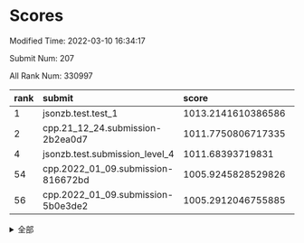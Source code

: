 # Scores

Modified Time: 2022-03-10 16:34:17

Submit Num: 207

All Rank Num: 330997

| rank |               submit               |       score        |       sigma        | pk_num |
| :--- | :--------------------------------- | :----------------- | :----------------- | :----- |
| 1    | jsonzb.test.test_1                 | 1013.2141610386586 | 0.7970433639060495 | 6394   |
| 2    | cpp.21_12_24.submission-2b2ea0d7   | 1011.7750806717335 | 0.7783148668149181 | 6394   |
| 4    | jsonzb.test.submission_level_4     | 1011.68393719831   | 0.787154604385862  | 6395   |
| 54   | cpp.2022_01_09.submission-816672bd | 1005.9245828529826 | 0.7133309586510124 | 6399   |
| 56   | cpp.2022_01_09.submission-5b0e3de2 | 1005.2912046755885 | 0.7090310096446659 | 6395   |


<details>
<summary>全部</summary>

| rank |                 submit                 |       score        |       sigma        | pk_num |
| :--- | :------------------------------------- | :----------------- | :----------------- | :----- |
| 1    | jsonzb.test.test_1                     | 1013.2141610386586 | 0.7970433639060495 | 6394   |
| 2    | cpp.21_12_24.submission-2b2ea0d7       | 1011.7750806717335 | 0.7783148668149181 | 6394   |
| 3    | gobigger.level_3.submission_level_3_25 | 1011.7198325369988 | 0.7838796700891576 | 6396   |
| 4    | jsonzb.test.submission_level_4         | 1011.68393719831   | 0.787154604385862  | 6395   |
| 5    | gobigger.level_3.submission_level_3_46 | 1011.6793444244956 | 0.7720265585551144 | 6400   |
| 6    | gobigger.level_3.submission_level_3_49 | 1011.1204718780302 | 0.7561270338236983 | 6391   |
| 7    | gobigger.level_3.submission_level_3_8  | 1011.0603135200562 | 0.7549099811226823 | 6401   |
| 8    | gobigger.level_3.submission_level_3_1  | 1010.8353214308662 | 0.7702446917880609 | 6385   |
| 9    | gobigger.level_3.submission_level_3_41 | 1010.8112004747271 | 0.7677632153030702 | 6397   |
| 10   | gobigger.level_3.submission_level_3_38 | 1010.7589651199777 | 0.7616503072923492 | 6399   |
| 11   | gobigger.level_3.submission_level_3_14 | 1010.7397750755339 | 0.7610133825830238 | 6388   |
| 12   | gobigger.level_3.submission_level_3_23 | 1010.7393712399501 | 0.7490602504068196 | 6397   |
| 13   | gobigger.level_3.submission_level_3_17 | 1010.7322948371545 | 0.7551095382498779 | 6395   |
| 14   | gobigger.level_3.submission_level_3_48 | 1010.7020172306952 | 0.7646840720197761 | 6393   |
| 15   | gobigger.level_3.submission_level_3_45 | 1010.6334652583577 | 0.7727914076435511 | 6398   |
| 16   | gobigger.level_3.submission_level_3_28 | 1010.4805075598382 | 0.7505796322306728 | 6396   |
| 17   | gobigger.level_3.submission_level_3_2  | 1010.4623866344353 | 0.7501336893851414 | 6393   |
| 18   | gobigger.level_3.submission_level_3_44 | 1010.419916046151  | 0.7576162084999105 | 6394   |
| 19   | gobigger.level_3.submission_level_3_16 | 1010.3644733706213 | 0.7411662191414939 | 6392   |
| 20   | gobigger.level_3.submission_level_3_43 | 1010.3625947675769 | 0.7578997921189267 | 6399   |
| 21   | gobigger.level_3.submission_level_3_21 | 1010.2591420557287 | 0.7814486403755176 | 6396   |
| 22   | gobigger.level_3.submission_level_3_11 | 1010.1225948685671 | 0.7523919332023302 | 6402   |
| 23   | gobigger.level_3.submission_level_3_26 | 1010.1104847571528 | 0.7580502587237528 | 6395   |
| 24   | gobigger.level_3.submission_level_3_9  | 1010.1037320160485 | 0.7365134717050393 | 6396   |
| 25   | gobigger.level_3.submission_level_3_31 | 1010.0617025032284 | 0.761491687453896  | 6395   |
| 26   | gobigger.level_3.submission_level_3_0  | 1009.9973790548815 | 0.7644060284853526 | 6398   |
| 27   | gobigger.level_3.submission_level_3_4  | 1009.9825549688452 | 0.7547858152517811 | 6402   |
| 28   | gobigger.level_3.submission_level_3_18 | 1009.9607473903269 | 0.761525180936591  | 6398   |
| 29   | gobigger.level_3.submission_level_3_10 | 1009.9570637532279 | 0.74223604460035   | 6396   |
| 30   | gobigger.level_3.submission_level_3_12 | 1009.8790276533538 | 0.7668807741822541 | 6400   |
| 31   | gobigger.level_3.submission_level_3_6  | 1009.8456989071175 | 0.7550487225115503 | 6398   |
| 32   | gobigger.level_3.submission_level_3_30 | 1009.8224489977865 | 0.7514728966850406 | 6393   |
| 33   | gobigger.level_3.submission_level_3_5  | 1009.7920091067845 | 0.7615371304435956 | 6401   |
| 34   | gobigger.level_3.submission_level_3_39 | 1009.719399735282  | 0.7340607469889309 | 6401   |
| 35   | gobigger.level_3.submission_level_3_22 | 1009.7049859740935 | 0.7489986465912942 | 6390   |
| 36   | gobigger.level_3.submission_level_3_42 | 1009.6115036131132 | 0.7522030867469492 | 6397   |
| 37   | gobigger.level_3.submission_level_3_32 | 1009.600447902986  | 0.7537765398835361 | 6395   |
| 38   | gobigger.level_3.submission_level_3_15 | 1009.5946661274319 | 0.7642067242209453 | 6394   |
| 39   | gobigger.level_3.submission_level_3_37 | 1009.5674820435984 | 0.7668621398445257 | 6399   |
| 40   | gobigger.level_3.submission_level_3_40 | 1009.5592727611551 | 0.7796069346203347 | 6393   |
| 41   | gobigger.level_3.submission_level_3_13 | 1009.516973791651  | 0.7506202347939719 | 6396   |
| 42   | gobigger.level_3.submission_level_3_29 | 1009.4628030619027 | 0.7450769105954089 | 6392   |
| 43   | gobigger.level_3.submission_level_3_36 | 1009.3612668658997 | 0.760936148812992  | 6396   |
| 44   | gobigger.level_3.submission_level_3_19 | 1009.307166918888  | 0.7620597506714902 | 6391   |
| 45   | gobigger.level_3.submission_level_3_35 | 1009.2497979871926 | 0.7482805373691509 | 6394   |
| 46   | gobigger.level_3.submission_level_3_7  | 1009.1402695441199 | 0.7516165968154326 | 6396   |
| 47   | gobigger.level_3.submission_level_3_34 | 1009.1212069979573 | 0.746587120725182  | 6396   |
| 48   | gobigger.level_3.submission_level_3_20 | 1009.0778504397649 | 0.7504026680942589 | 6397   |
| 49   | gobigger.level_3.submission_level_3_24 | 1008.8253932062796 | 0.7310102366658073 | 6401   |
| 50   | gobigger.level_3.submission_level_3_47 | 1008.7439626650854 | 0.7460091749897955 | 6398   |
| 51   | gobigger.level_3.submission_level_3_33 | 1008.6185411281443 | 0.7390273995678744 | 6397   |
| 52   | gobigger.level_3.submission_level_3_27 | 1008.5691046266202 | 0.7488249728167422 | 6402   |
| 53   | gobigger.level_3.submission_level_3_3  | 1008.0780062820264 | 0.7619653290274189 | 6398   |
| 54   | cpp.2022_01_09.submission-816672bd     | 1005.9245828529826 | 0.7133309586510124 | 6399   |
| 55   | gobigger.level_1.submission_level_1_26 | 1005.3537175141366 | 0.7273795249570478 | 6396   |
| 56   | cpp.2022_01_09.submission-5b0e3de2     | 1005.2912046755885 | 0.7090310096446659 | 6395   |
| 57   | gobigger.level_1.submission_level_1_49 | 1005.1265763701654 | 0.7083695100234206 | 6399   |
| 58   | gobigger.level_1.submission_level_1_37 | 1005.0448997038667 | 0.7379944346909705 | 6392   |
| 59   | gobigger.level_1.submission_level_1_39 | 1004.9800828208831 | 0.7258005389225258 | 6396   |
| 60   | gobigger.level_1.submission_level_1_6  | 1004.7582397781995 | 0.7193519916065096 | 6397   |
| 61   | gobigger.level_1.submission_level_1_19 | 1004.3414921649244 | 0.7266488354554845 | 6398   |
| 62   | gobigger.level_1.submission_level_1_29 | 1004.2571506670587 | 0.716994224783648  | 6394   |
| 63   | gobigger.level_1.submission_level_1_12 | 1004.2510253775449 | 0.7123331259684574 | 6399   |
| 64   | gobigger.level_1.submission_level_1_16 | 1004.1458515510182 | 0.7133046313407142 | 6392   |
| 65   | gobigger.level_1.submission_level_1_35 | 1004.132362578299  | 0.7073310501344962 | 6395   |
| 66   | gobigger.level_1.submission_level_1_9  | 1004.0989079260406 | 0.7180852440149068 | 6400   |
| 67   | gobigger.level_1.submission_level_1_17 | 1004.0883684761515 | 0.7078406312836434 | 6395   |
| 68   | gobigger.level_1.submission_level_1_4  | 1004.0324893954352 | 0.714149809554868  | 6400   |
| 69   | gobigger.level_1.submission_level_1_18 | 1003.9880490376592 | 0.7133867416548909 | 6395   |
| 70   | gobigger.level_1.submission_level_1_25 | 1003.7929362050438 | 0.7198663925966046 | 6397   |
| 71   | gobigger.level_1.submission_level_1_21 | 1003.7833928250357 | 0.7139627033100837 | 6396   |
| 72   | gobigger.level_1.submission_level_1_15 | 1003.7725561422548 | 0.7125705697301817 | 6397   |
| 73   | gobigger.level_1.submission_level_1_44 | 1003.7601907738014 | 0.7235449886338484 | 6395   |
| 74   | gobigger.level_1.submission_level_1_14 | 1003.7575608359728 | 0.7228848031280874 | 6401   |
| 75   | gobigger.level_1.submission_level_1_2  | 1003.7300795189055 | 0.7326065171518286 | 6403   |
| 76   | gobigger.level_1.submission_level_1_46 | 1003.700713704619  | 0.7314651063774699 | 6396   |
| 77   | gobigger.level_1.submission_level_1_30 | 1003.6792702631067 | 0.7202295038720229 | 6395   |
| 78   | gobigger.level_1.submission_level_1_28 | 1003.5625892331848 | 0.7046126161037289 | 6395   |
| 79   | gobigger.level_1.submission_level_1_5  | 1003.5509770105474 | 0.7129664482177323 | 6401   |
| 80   | gobigger.level_1.submission_level_1_20 | 1003.5443242182811 | 0.7091306560696643 | 6393   |
| 81   | gobigger.level_1.submission_level_1_13 | 1003.4177817934359 | 0.7161800925201117 | 6397   |
| 82   | gobigger.level_1.submission_level_1_8  | 1003.4022675287407 | 0.7154145075244501 | 6395   |
| 83   | gobigger.level_1.submission_level_1_11 | 1003.3628248029867 | 0.7107451351075462 | 6397   |
| 84   | gobigger.level_1.submission_level_1_43 | 1003.3540044023283 | 0.702071794734274  | 6395   |
| 85   | gobigger.level_1.submission_level_1_41 | 1003.3190202943491 | 0.7098354250056053 | 6395   |
| 86   | gobigger.level_1.submission_level_1_45 | 1003.2876471344655 | 0.7111378615227848 | 6395   |
| 87   | gobigger.level_1.submission_level_1_31 | 1003.2403611996771 | 0.7243672349643995 | 6396   |
| 88   | gobigger.level_1.submission_level_1_33 | 1003.1601306089348 | 0.7096073076270878 | 6394   |
| 89   | gobigger.level_1.submission_level_1_48 | 1003.1550504887415 | 0.7134558158274034 | 6399   |
| 90   | gobigger.level_1.submission_level_1_32 | 1003.1427339918855 | 0.7242709407257206 | 6394   |
| 91   | gobigger.level_1.submission_level_1_36 | 1003.0479473253304 | 0.7141483587401384 | 6394   |
| 92   | gobigger.level_1.submission_level_1_7  | 1003.0232523860346 | 0.7059051461004203 | 6397   |
| 93   | gobigger.level_1.submission_level_1_42 | 1003.0124805910549 | 0.719113254184003  | 6401   |
| 94   | gobigger.level_1.submission_level_1_3  | 1002.9743538934993 | 0.7224776716854772 | 6399   |
| 95   | gobigger.level_1.submission_level_1_27 | 1002.9416577295821 | 0.7270139098317568 | 6394   |
| 96   | gobigger.level_1.submission_level_1_1  | 1002.7640411075644 | 0.7141901456161954 | 6391   |
| 97   | gobigger.level_1.submission_level_1_34 | 1002.5808036842428 | 0.712404731946399  | 6396   |
| 98   | gobigger.level_1.submission_level_1_47 | 1002.5278822502505 | 0.7130336469927243 | 6394   |
| 99   | gobigger.level_1.submission_level_1_10 | 1002.4559140919097 | 0.7161821445985038 | 6394   |
| 100  | gobigger.level_1.submission_level_1_22 | 1002.4172544709164 | 0.7183448147261353 | 6394   |
| 101  | gobigger.level_1.submission_level_1_38 | 1002.3220369543048 | 0.7125098292343696 | 6395   |
| 102  | gobigger.level_1.submission_level_1_23 | 1002.2602412478224 | 0.7135619227209292 | 6397   |
| 103  | gobigger.level_1.submission_level_1_40 | 1002.0787603290139 | 0.706230494956903  | 6398   |
| 104  | gobigger.level_1.submission_level_1_0  | 1002.0236445712287 | 0.7092079132752801 | 6400   |
| 105  | gobigger.level_1.submission_level_1_24 | 1001.9494392980326 | 0.7132766412190892 | 6395   |
| 106  | gobigger.random.submission_random_43   | 997.0347441455873  | 0.7086442868909302 | 6394   |
| 107  | gobigger.random.submission_random_32   | 997.0101802723566  | 0.7172604081149654 | 6388   |
| 108  | gobigger.random.submission_random_5    | 996.9579253137285  | 0.7168297863793469 | 6395   |
| 109  | gobigger.random.submission_random_22   | 996.9426710089031  | 0.709331792154469  | 6396   |
| 110  | gobigger.random.submission_random_15   | 996.9195144606434  | 0.7131688758973951 | 6395   |
| 111  | gobigger.random.submission_random_11   | 996.7459753685557  | 0.714507309457452  | 6393   |
| 112  | gobigger.random.submission_random_13   | 996.622124458063   | 0.7134067147135814 | 6394   |
| 113  | gobigger.random.submission_random_31   | 996.618003478208   | 0.7015953301218204 | 6399   |
| 114  | gobigger.random.submission_random_33   | 996.5546913704129  | 0.7081759887428138 | 6393   |
| 115  | gobigger.random.submission_random_49   | 996.5541945943613  | 0.7099116537323344 | 6394   |
| 116  | gobigger.random.submission_random_0    | 996.5300411476135  | 0.6982602635853812 | 6400   |
| 117  | gobigger.random.submission_random_12   | 996.4483003932125  | 0.7132043545533261 | 6399   |
| 118  | gobigger.random.submission_random_46   | 996.3570601331618  | 0.7238063199597217 | 6397   |
| 119  | gobigger.random.submission_random_7    | 996.3223345869583  | 0.7154794656638711 | 6395   |
| 120  | gobigger.random.submission_random_26   | 996.3077289521514  | 0.70769360811072   | 6393   |
| 121  | gobigger.random.submission_random_48   | 996.2931465621156  | 0.7150461363244616 | 6397   |
| 122  | gobigger.random.submission_random_17   | 996.2627279072902  | 0.719596049517885  | 6395   |
| 123  | gobigger.random.submission_random_45   | 996.2041660181989  | 0.7002017692715755 | 6394   |
| 124  | gobigger.random.submission_random_2    | 996.1659291271607  | 0.704320405493314  | 6402   |
| 125  | gobigger.random.submission_random_30   | 996.1235648087842  | 0.7314344120736669 | 6397   |
| 126  | gobigger.random.submission_random_37   | 996.0978532468508  | 0.6995041481078833 | 6399   |
| 127  | gobigger.random.submission_random_38   | 996.0577220130039  | 0.7239676088485302 | 6400   |
| 128  | gobigger.random.submission_random_44   | 996.023548738767   | 0.7328634676216472 | 6395   |
| 129  | gobigger.random.submission_random_27   | 995.9837335745743  | 0.7126258840216468 | 6395   |
| 130  | gobigger.random.submission_random_4    | 995.8836127073176  | 0.7060113559056739 | 6390   |
| 131  | gobigger.random.submission_random_24   | 995.8503288404239  | 0.7151548186375889 | 6399   |
| 132  | gobigger.random.submission_random_3    | 995.8472299994664  | 0.7230651422777036 | 6398   |
| 133  | gobigger.random.submission_random_36   | 995.8443208005524  | 0.7193766946034739 | 6399   |
| 134  | gobigger.random.submission_random_9    | 995.8325069521588  | 0.7121387273547367 | 6396   |
| 135  | gobigger.random.submission_random_25   | 995.8294995881851  | 0.703565143370689  | 6395   |
| 136  | gobigger.random.submission_random_6    | 995.8165495273462  | 0.7058149236475837 | 6394   |
| 137  | gobigger.random.submission_random_47   | 995.8149982219535  | 0.6990413516415531 | 6395   |
| 138  | gobigger.random.submission_random_19   | 995.8132835985841  | 0.7053889962887055 | 6397   |
| 139  | gobigger.random.submission_random_42   | 995.8022564015705  | 0.7075886157659547 | 6401   |
| 140  | gobigger.random.submission_random_20   | 995.7670035091816  | 0.715510085471746  | 6393   |
| 141  | gobigger.random.submission_random_16   | 995.6031432950433  | 0.7112291637239803 | 6399   |
| 142  | gobigger.random.submission_random_41   | 995.564999262407   | 0.7027452533624319 | 6397   |
| 143  | gobigger.random.submission_random_1    | 995.528526926441   | 0.7122925176890138 | 6393   |
| 144  | gobigger.random.submission_random_18   | 995.4024567184209  | 0.7126751328823605 | 6401   |
| 145  | gobigger.random.submission_random_21   | 995.3762111303562  | 0.7094157767670355 | 6397   |
| 146  | gobigger.random.submission_random_40   | 995.3461730756906  | 0.7193216632545036 | 6395   |
| 147  | gobigger.random.submission_random_14   | 995.3110327477261  | 0.7115767691163515 | 6392   |
| 148  | gobigger.random.submission_random_29   | 995.2985656552562  | 0.7076732467770496 | 6396   |
| 149  | gobigger.random.submission_random_23   | 995.2614019458839  | 0.7129231069774391 | 6396   |
| 150  | gobigger.random.submission_random_39   | 995.2095049668566  | 0.7052679395987849 | 6392   |
| 151  | gobigger.random.submission_random_8    | 995.181789730505   | 0.7113467535086752 | 6393   |
| 152  | gobigger.random.submission_random_35   | 995.0957023767173  | 0.7274914371435022 | 6401   |
| 153  | gobigger.random.submission_random_34   | 994.5794620317652  | 0.722545912766311  | 6398   |
| 154  | gobigger.random.submission_random_10   | 994.1723964655591  | 0.714414902442355  | 6398   |
| 155  | gobigger.level_2.submission_level_2_20 | 993.7714197114051  | 0.7530682531576123 | 6394   |
| 156  | gobigger.level_2.submission_level_2_5  | 993.4502116573339  | 0.7531624268307751 | 6396   |
| 157  | gobigger.level_2.submission_level_2_41 | 993.4223363121351  | 0.7267314372196557 | 6391   |
| 158  | gobigger.level_2.submission_level_2_2  | 993.3747751371712  | 0.7388969039299591 | 6398   |
| 159  | gobigger.level_2.submission_level_2_22 | 993.2604030981354  | 0.7426152060766699 | 6403   |
| 160  | gobigger.level_2.submission_level_2_7  | 993.1449004743899  | 0.7343398782307111 | 6394   |
| 161  | gobigger.random.submission_random_28   | 993.0922053006414  | 0.7278425794032757 | 6399   |
| 162  | gobigger.level_2.submission_level_2_11 | 993.0059299332161  | 0.7425269029387254 | 6390   |
| 163  | gobigger.level_2.submission_level_2_32 | 993.0048633559293  | 0.7402616274031142 | 6399   |
| 164  | gobigger.level_2.submission_level_2_8  | 992.9060966166397  | 0.7287189553387398 | 6397   |
| 165  | gobigger.level_2.submission_level_2_49 | 992.8996879077162  | 0.732245691652311  | 6397   |
| 166  | gobigger.level_2.submission_level_2_48 | 992.8041612175709  | 0.7536540370096594 | 6395   |
| 167  | gobigger.level_2.submission_level_2_27 | 992.8009366178762  | 0.7289281246689872 | 6391   |
| 168  | gobigger.level_2.submission_level_2_18 | 992.7364004347058  | 0.7443877917312574 | 6398   |
| 169  | gobigger.level_2.submission_level_2_30 | 992.6595647110132  | 0.7653093418700309 | 6397   |
| 170  | gobigger.level_2.submission_level_2_16 | 992.5082527181752  | 0.7451880351745229 | 6393   |
| 171  | gobigger.level_2.submission_level_2_44 | 992.4619488693272  | 0.7384400574420026 | 6393   |
| 172  | gobigger.level_2.submission_level_2_9  | 992.4310462037843  | 0.7310444267898197 | 6401   |
| 173  | gobigger.level_2.submission_level_2_12 | 992.3427438840222  | 0.7342557846158339 | 6393   |
| 174  | gobigger.level_2.submission_level_2_3  | 992.3198289366779  | 0.7390221402092274 | 6396   |
| 175  | gobigger.level_2.submission_level_2_10 | 992.3065699297955  | 0.7347885010322881 | 6398   |
| 176  | gobigger.level_2.submission_level_2_33 | 992.2851988773549  | 0.742132704265446  | 6397   |
| 177  | gobigger.level_2.submission_level_2_19 | 992.1724653523089  | 0.7473275080345146 | 6390   |
| 178  | gobigger.level_2.submission_level_2_4  | 992.0883801956832  | 0.7344046042492581 | 6391   |
| 179  | gobigger.level_2.submission_level_2_23 | 992.0452895744796  | 0.7316647896326612 | 6399   |
| 180  | gobigger.level_2.submission_level_2_39 | 991.9917154470454  | 0.7482314016373434 | 6400   |
| 181  | gobigger.level_2.submission_level_2_24 | 991.9782031737931  | 0.7374743131412512 | 6399   |
| 182  | gobigger.level_2.submission_level_2_25 | 991.8892452275023  | 0.740098424626811  | 6395   |
| 183  | gobigger.level_2.submission_level_2_34 | 991.8258810228671  | 0.7304794870438713 | 6389   |
| 184  | gobigger.level_2.submission_level_2_1  | 991.7831791194844  | 0.7489900372860172 | 6399   |
| 185  | gobigger.level_2.submission_level_2_15 | 991.7640798089711  | 0.7593712831524427 | 6395   |
| 186  | gobigger.level_2.submission_level_2_37 | 991.7431191087869  | 0.7570398986386588 | 6397   |
| 187  | gobigger.level_2.submission_level_2_6  | 991.6879675117652  | 0.7403530075109208 | 6393   |
| 188  | gobigger.level_2.submission_level_2_36 | 991.6335072047034  | 0.7640173857074223 | 6397   |
| 189  | gobigger.level_2.submission_level_2_14 | 991.5385632444471  | 0.7384072399497749 | 6393   |
| 190  | gobigger.level_2.submission_level_2_40 | 991.489003820044   | 0.7529893557700965 | 6398   |
| 191  | gobigger.level_2.submission_level_2_45 | 991.4591020755687  | 0.7692611151469883 | 6397   |
| 192  | gobigger.level_2.submission_level_2_43 | 991.4420928035787  | 0.7529560905616715 | 6392   |
| 193  | gobigger.level_2.submission_level_2_38 | 991.3604923398475  | 0.7589696870070392 | 6400   |
| 194  | gobigger.level_2.submission_level_2_46 | 991.259304151875   | 0.7473602289244585 | 6393   |
| 195  | gobigger.level_2.submission_level_2_17 | 991.2417814966664  | 0.7672989854983175 | 6394   |
| 196  | gobigger.level_2.submission_level_2_21 | 991.1797634423386  | 0.7653773046820533 | 6399   |
| 197  | gobigger.level_2.submission_level_2_47 | 991.033596616916   | 0.7551479181869319 | 6401   |
| 198  | gobigger.level_2.submission_level_2_42 | 990.98501680271    | 0.7729621849401432 | 6400   |
| 199  | gobigger.level_2.submission_level_2_28 | 990.9713782214362  | 0.7686859959486192 | 6395   |
| 200  | gobigger.level_2.submission_level_2_29 | 990.9565113930573  | 0.7669275918309129 | 6402   |
| 201  | gobigger.level_2.submission_level_2_0  | 990.9398347719655  | 0.7714428175735211 | 6391   |
| 202  | gobigger.level_2.submission_level_2_26 | 990.7318449096048  | 0.7776622241539758 | 6395   |
| 203  | gobigger.level_2.submission_level_2_31 | 990.6939343310094  | 0.7573486669557109 | 6398   |
| 204  | gobigger.level_2.submission_level_2_35 | 990.3991128443888  | 0.7637140959097558 | 6398   |
| 205  | gobigger.level_2.submission_level_2_13 | 989.4958661203315  | 0.7756205507348661 | 6393   |
| 206  | gobigger.none.submission_none_0        | 977.7287190730918  | 1.2637008992009482 | 6399   |
| 207  | gobigger.none.submission_none_1        | 976.4977042651708  | 1.3216114455644228 | 6398   |

</details>